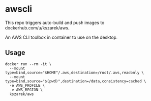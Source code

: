 # awscli
This repo triggers auto-build and push images to dockerhub.com/u/kszarek/aws.

An AWS CLI toolbox in container to use on the desktop.

## Usage

```
docker run --rm -it \
  --mount type=bind,source="$HOME"/.aws,destination=/root/.aws,readonly \
  --mount type=bind,source="$(pwd)",destination=/data,consistency=cached \
  -e AWS_PROFILE \
  -e AWS_REGION \
  kszarek/aws
```
